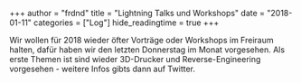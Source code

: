 +++
author = "frdnd"
title = "Lightning Talks und Workshops"
date = "2018-01-11"
categories = ["Log"]
hide_readingtime = true
+++

Wir wollen für 2018 wieder öfter Vorträge oder Workshops im Freiraum halten, dafür haben wir den letzten Donnerstag im Monat vorgesehen. Als erste Themen ist sind wieder 3D-Drucker und Reverse-Engineering vorgesehen - weitere Infos gibts dann auf Twitter.
